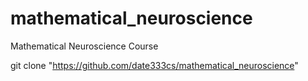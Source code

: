 # mathematical_neuroscience
Mathematical Neuroscience Course

 git clone "https://github.com/date333cs/mathematical_neuroscience"
